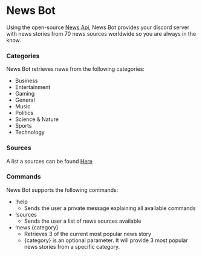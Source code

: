 # News Bot
Using the open-source [News Api](https://newsapi.org), News Bot provides your discord server with news stories from 70 news sources worldwide so you are always in the know.

### Categories
News Bot retrieves news from the following categories:
- Business
- Entertainment
- Gaming
- General
- Music
- Politics
- Science & Nature
- Sports
- Technology

### Sources
A list a sources can be found [Here](https://newsapi.org/sources)

### Commands
News Bot supports the following commands:
- !help
  - Sends the user a private message explaining all available commands
- !sources
  - Sends the user a list of news sources available
- !news {category}
  - Retrieves 3 of the current most popular news story
  - {category} is an optional parameter. It will provide 3 most popular news stories from a specific category.
